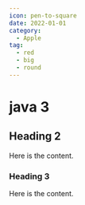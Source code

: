 ```yaml
---
icon: pen-to-square
date: 2022-01-01
category:
  - Apple
tag:
  - red
  - big
  - round
---
```


# java 3

## Heading 2

Here is the content.

### Heading 3

Here is the content.
